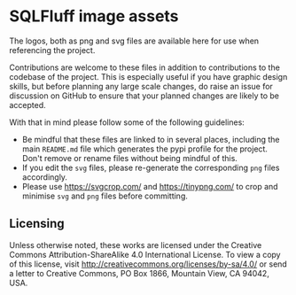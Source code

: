 # SQLFluff image assets

The logos, both as png and svg files are available here for use when referencing the project.

Contributions are welcome to these files in addition to contributions to the codebase
of the project. This is especially useful if you have graphic design skills, but before
planning any large scale changes, do raise an issue for discussion on GitHub to ensure
that your planned changes are likely to be accepted.

With that in mind please follow some of the following guidelines:
- Be mindful that these files are linked to in several places, including the main
  `README.md` file which generates the pypi profile for the project. Don't remove or
  rename files without being mindful of this.
- If you edit the `svg` files, please re-generate the corresponding `png` files accordingly.
- Please use https://svgcrop.com/ and https://tinypng.com/ to crop and minimise `svg`
  and `png` files before committing.

## Licensing

Unless otherwise noted, these works are licensed under the Creative Commons
Attribution-ShareAlike 4.0 International License. To view a copy of this license,
visit http://creativecommons.org/licenses/by-sa/4.0/ or send a letter to Creative
Commons, PO Box 1866, Mountain View, CA 94042, USA.
